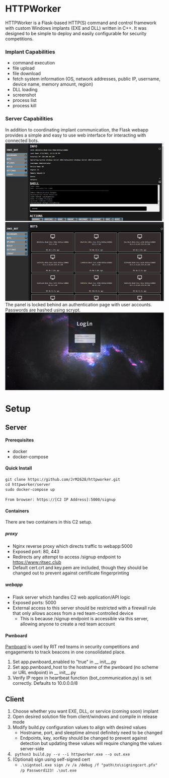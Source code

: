 # HTTPWorker
HTTPWorker is a Flask-based HTTP(S) command and control framework with custom Windows implants (EXE and DLL) written in C++. It was designed to be simple to deploy and easily configurable for security competitions.  

### Implant Capabilities
+ command execution
+ file upload
+ file download
+ fetch system information (OS, network addresses, public IP, username, device name, memory amount, region)
+ DLL loading
+ screenshot
+ process list
+ process kill

### Server Capabilities
In addition to coordinating implant communication, the Flask webapp provides a simple and easy to use web interface for interacting with connected bots. 
![](docs/img/bot.png)
![](docs/img/bots.png)
The panel is locked behind an authentication page with user accounts. Passwords are hashed using scrypt.
![](docs/img/login.png)

# Setup
## Server
#### Prerequisites
- docker
- docker-compose

#### Quick Install
```
git clone https://github.com/JrM2628/httpworker.git
cd httpworker/server
sudo docker-compose up

From browser: https://[C2 IP Address]:5000/signup
```
#### Containers
There are two containers in this C2 setup.
##### proxy
+ Nginx reverse proxy which directs traffic to webapp:5000
+ Exposed port: 80, 443
+ Redirects any attempt to access /signup endpoint to https://www.ritsec.club
+ Default cert.crt and key.pem are included, though they should be changed out to prevent against certificate fingerprinting

##### webapp
+ Flask server which handles C2 web application/API logic
+ Exposed ports: 5000
+ External access to this server should be restricted with a firewall rule that only allows access from a red team-controlled device  
    + This is because /signup endpoint is accessible via this server, allowing anyone to create a red team account    

#### Pwnboard
 [Pwnboard](https://github.com/micahjmartin/pwnboard) is used by RIT red teams in security competitions and engagements to track beacons in one consolidated place. 
1. Set app.pwnboard_enabled to "true" in __ init__.py
2. Set app.pwnboard_host to the hostname of the pwnboard (no scheme or URL endpoint) in __ init__.py
3. Verify IP regex in heartbeat function (bot_communication.py) is set correctly. Defaults to 10.0.0.0/8 

## Client
1. Choose whether you want EXE, DLL, or service (coming soon) implant 
2. Open desired solution file from client/windows and compile in release mode
3. Modify build.py configuration values to align with desired values
    + Hostname, port, and sleeptime almost definitely need to be changed
    + Endpoints, key, xorKey should be changed to prevent against detection but updating these values will require changing the values server-side 
4. ``` python3 build.py --v --i httpworker.exe --o out.exe```
5. (Optional) sign using self-signed cert 
    + ```.\signtool.exe sign /v /a /debug /f "path\to\signingcert.pfx" /p Password123! .\out.exe```